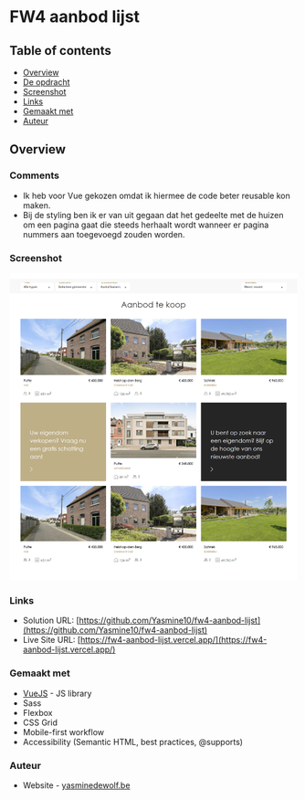 # FW4 aanbod lijst

## Table of contents

- [Overview](#overview)
- [De opdracht](#de-opdracht)
- [Screenshot](#screenshot)
- [Links](#links)
- [Gemaakt met](#gemaakt-met)
- [Auteur](#auteur)

## Overview

### Comments

- Ik heb voor Vue gekozen omdat ik hiermee de code beter reusable kon maken.
- Bij de styling ben ik er van uit gegaan dat het gedeelte met de huizen om een pagina gaat die steeds herhaalt wordt  wanneer er pagina nummers aan toegevoegd zouden worden.

### Screenshot

![Screenshot oplossing](https://github.com/Yasmine10/fw4-aanbod-lijst/blob/master/src/assets/fw4-aanbod-lijst-solution.png?raw=true)

### Links

-   Solution URL: [https://github.com/Yasmine10/fw4-aanbod-lijst](https://github.com/Yasmine10/fw4-aanbod-lijst)
-   Live Site URL: [https://fw4-aanbod-lijst.vercel.app/](https://fw4-aanbod-lijst.vercel.app/)

### Gemaakt met

- [VueJS](https://vuejs.org) - JS library
- Sass
- Flexbox
- CSS Grid
- Mobile-first workflow
- Accessibility (Semantic HTML, best practices, @supports)

### Auteur

-   Website - [yasminedewolf.be](https://yasminedewolf.be)
